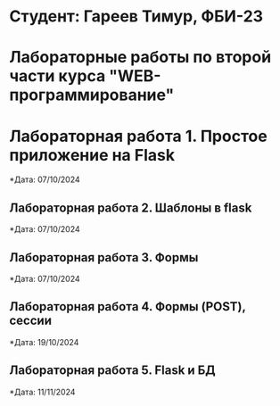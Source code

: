 # Студент: Гареев Тимур, ФБИ-23 

# Лабораторные работы по второй части курса "WEB-программирование"

# Лабораторная работа 1. Простое приложение на Flask

*Дата: 07/10/2024

## Лабораторная работа 2. Шаблоны в flask

*Дата: 07/10/2024

## Лабораторная работа 3. Формы

*Дата: 07/10/2024

## Лабораторная работа 4. Формы (POST), сессии

*Дата: 19/10/2024

## Лабораторная работа 5. Flask и БД

*Дата: 11/11/2024
